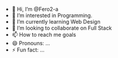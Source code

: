 - 👋 Hi, I’m @Fero2-a
- 👀 I’m interested in Programming.
- 🌱 I’m currently learning Web Design
- 💞️ I’m looking to collaborate on Full Stack
- 📫 How to reach me goals
- 😄 Pronouns: ...
- ⚡ Fun fact: ...

<!---
Fero2-a/Fero2-a is a ✨ special ✨ repository because its `README.md` (this file) appears on your GitHub profile.
You can click the Preview link to take a look at your changes.
--->
